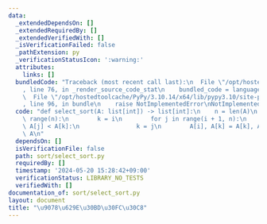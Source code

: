 ```yaml
---
data:
  _extendedDependsOn: []
  _extendedRequiredBy: []
  _extendedVerifiedWith: []
  _isVerificationFailed: false
  _pathExtension: py
  _verificationStatusIcon: ':warning:'
  attributes:
    links: []
  bundledCode: "Traceback (most recent call last):\n  File \"/opt/hostedtoolcache/PyPy/3.10.14/x64/lib/pypy3.10/site-packages/onlinejudge_verify/documentation/build.py\"\
    , line 76, in _render_source_code_stat\n    bundled_code = language.bundle(\n\
    \  File \"/opt/hostedtoolcache/PyPy/3.10.14/x64/lib/pypy3.10/site-packages/onlinejudge_verify/languages/python.py\"\
    , line 96, in bundle\n    raise NotImplementedError\nNotImplementedError\n"
  code: "def select_sort(A: list[int]) -> list[int]:\n    n = len(A)\n    for i in\
    \ range(n):\n        k = i\n        for j in range(i + 1, n):\n            if\
    \ A[j] < A[k]:\n                k = j\n        A[i], A[k] = A[k], A[i]\n    return\
    \ A\n"
  dependsOn: []
  isVerificationFile: false
  path: sort/select_sort.py
  requiredBy: []
  timestamp: '2024-05-20 15:28:42+09:00'
  verificationStatus: LIBRARY_NO_TESTS
  verifiedWith: []
documentation_of: sort/select_sort.py
layout: document
title: "\u9078\u629E\u30BD\u30FC\u30C8"
---
```

